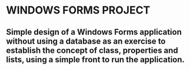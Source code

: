 # **WINDOWS FORMS PROJECT**

##  Simple design of a Windows Forms application without using a database as an exercise to establish the concept of class, properties and lists, using a simple front to run the application.